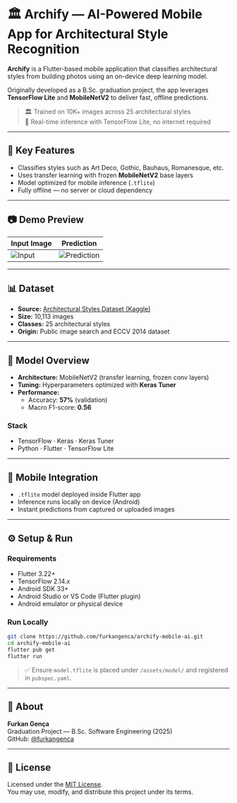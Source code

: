 # 🏛️ Archify — AI-Powered Mobile App for Architectural Style Recognition

**Archify** is a Flutter-based mobile application that classifies architectural styles from building photos using an on-device deep learning model.

Originally developed as a B.Sc. graduation project, the app leverages **TensorFlow Lite** and **MobileNetV2** to deliver fast, offline predictions.

> 🏛️ Trained on 10K+ images across 25 architectural styles  
> 📱 Real-time inference with TensorFlow Lite, no internet required

---

## 🧠 Key Features

- Classifies styles such as Art Deco, Gothic, Bauhaus, Romanesque, etc.
- Uses transfer learning with frozen **MobileNetV2** base layers
- Model optimized for mobile inference (`.tflite`)
- Fully offline — no server or cloud dependency

---

## 📷 Demo Preview

| Input Image | Prediction |
|------------|------------|
| ![Input](https://github.com/user-attachments/assets/edc05d85-14ab-4d70-a498-02f699af7485) | ![Prediction](https://github.com/user-attachments/assets/45828ee3-7449-493f-b4c9-81e3377fbb34) |

---

## 📊 Dataset

- **Source:** [Architectural Styles Dataset (Kaggle)](https://www.kaggle.com/datasets/dumitrux/architectural-styles-dataset)  
- **Size:** 10,113 images  
- **Classes:** 25 architectural styles  
- **Origin:** Public image search and ECCV 2014 dataset

---

## 🧪 Model Overview

- **Architecture:** MobileNetV2 (transfer learning, frozen conv layers)  
- **Tuning:** Hyperparameters optimized with **Keras Tuner**  
- **Performance:**  
  - Accuracy: **57%** (validation)  
  - Macro F1-score: **0.56**

### Stack

- TensorFlow · Keras · Keras Tuner  
- Python · Flutter · TensorFlow Lite

---

## 📱 Mobile Integration

- `.tflite` model deployed inside Flutter app  
- Inference runs locally on device (Android)  
- Instant predictions from captured or uploaded images

---

## ⚙️ Setup & Run

### Requirements
- Flutter 3.22+  
- TensorFlow 2.14.x  
- Android SDK 33+  
- Android Studio or VS Code (Flutter plugin)  
- Android emulator or physical device

### Run Locally

```bash
git clone https://github.com/furkangenca/archify-mobile-ai.git
cd archify-mobile-ai
flutter pub get
flutter run
```

> ✅ Ensure `model.tflite` is placed under `/assets/model/` and registered in `pubspec.yaml`.

---

## 👤 About

**Furkan Gença**  
Graduation Project — B.Sc. Software Engineering (2025)  
GitHub: [@furkangenca](https://github.com/furkangenca)

---

## 📄 License

Licensed under the [MIT License](./LICENSE).  
You may use, modify, and distribute this project under its terms.
